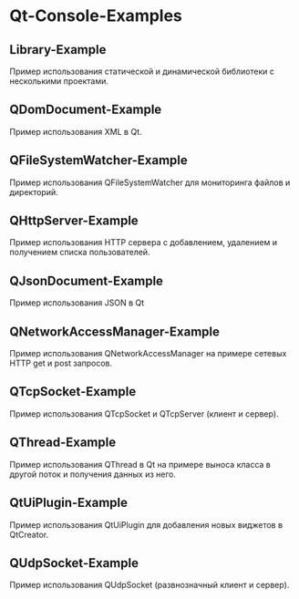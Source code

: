# Qt-Console-Examples

## Library-Example

Пример использования статической и динамической библиотеки с несколькими проектами.

## QDomDocument-Example

Пример использования XML в Qt.

## QFileSystemWatcher-Example

Пример использования QFileSystemWatcher для мониторинга файлов и директорий.

## QHttpServer-Example

Пример использования HTTP сервера с добавлением, удалением и получением списка пользователей.

## QJsonDocument-Example

Пример использования JSON в Qt

## QNetworkAccessManager-Example

Пример использования QNetworkAccessManager на примере сетевых HTTP get и post запросов.

## QTcpSocket-Example

Пример использования QTcpSocket и QTcpServer (клиент и сервер).

## QThread-Example

Пример использования QThread в Qt на примере выноса класса в другой поток и получения данных из него.

## QtUiPlugin-Example

Пример использования QtUiPlugin для добавления новых виджетов в QtCreator.

## QUdpSocket-Example

Пример использования QUdpSocket (развнозначный клиент и сервер).